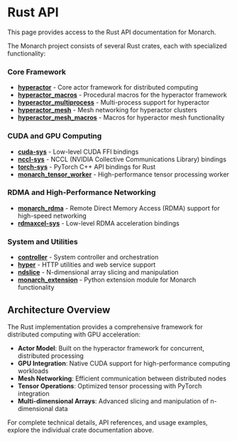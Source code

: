 # Rust API

This page provides access to the Rust API documentation for Monarch.

The Monarch project consists of several Rust crates, each with specialized functionality:

### Core Framework
- <a id="link-hyperactor" href="rust-api/hyperactor/index.html">**hyperactor**</a><span id="desc-hyperactor"> - Core actor framework for distributed computing</span>
- <a id="link-hyperactor_macros" href="rust-api/hyperactor_macros/index.html">**hyperactor_macros**</a><span id="desc-hyperactor_macros"> - Procedural macros for the hyperactor framework</span>
- <a id="link-hyperactor_multiprocess" href="rust-api/hyperactor_multiprocess/index.html">**hyperactor_multiprocess**</a><span id="desc-hyperactor_multiprocess"> - Multi-process support for hyperactor</span>
- <a id="link-hyperactor_mesh" href="rust-api/hyperactor_mesh/index.html">**hyperactor_mesh**</a><span id="desc-hyperactor_mesh"> - Mesh networking for hyperactor clusters</span>
- <a id="link-hyperactor_mesh_macros" href="rust-api/hyperactor_mesh_macros/index.html">**hyperactor_mesh_macros**</a><span id="desc-hyperactor_mesh_macros"> - Macros for hyperactor mesh functionality</span>

### CUDA and GPU Computing
- <a id="link-cuda-sys" href="rust-api/cuda_sys/index.html">**cuda-sys**</a><span id="desc-cuda-sys"> - Low-level CUDA FFI bindings</span>
- <a id="link-nccl-sys" href="rust-api/nccl_sys/index.html">**nccl-sys**</a><span id="desc-nccl-sys"> - NCCL (NVIDIA Collective Communications Library) bindings</span>
- <a id="link-torch-sys" href="rust-api/torch_sys/index.html">**torch-sys**</a><span id="desc-torch-sys"> - PyTorch C++ API bindings for Rust</span>
- <a id="link-monarch_tensor_worker" href="rust-api/monarch_tensor_worker/index.html">**monarch_tensor_worker**</a><span id="desc-monarch_tensor_worker"> - High-performance tensor processing worker</span>

### RDMA and High-Performance Networking
- <a id="link-monarch_rdma" href="rust-api/monarch_rdma/index.html">**monarch_rdma**</a><span id="desc-monarch_rdma"> - Remote Direct Memory Access (RDMA) support for high-speed networking</span>
- <a id="link-rdmaxcel-sys" href="rust-api/rdmaxcel_sys/index.html">**rdmaxcel-sys**</a><span id="desc-rdmaxcel-sys"> - Low-level RDMA acceleration bindings</span>

### System and Utilities
- <a id="link-controller" href="rust-api/controller/index.html">**controller**</a><span id="desc-controller"> - System controller and orchestration</span>
- <a id="link-hyper" href="rust-api/hyper/index.html">**hyper**</a><span id="desc-hyper"> - HTTP utilities and web service support</span>
- <a id="link-ndslice" href="rust-api/ndslice/index.html">**ndslice**</a><span id="desc-ndslice"> - N-dimensional array slicing and manipulation</span>
- <a id="link-monarch_extension" href="rust-api/monarch_extension/index.html">**monarch_extension**</a><span id="desc-monarch_extension"> - Python extension module for Monarch functionality</span>

<!-- Static links are shown by default since documentation exists -->

## Architecture Overview

The Rust implementation provides a comprehensive framework for distributed computing with GPU acceleration:

- **Actor Model**: Built on the hyperactor framework for concurrent, distributed processing
- **GPU Integration**: Native CUDA support for high-performance computing workloads
- **Mesh Networking**: Efficient communication between distributed nodes
- **Tensor Operations**: Optimized tensor processing with PyTorch integration
- **Multi-dimensional Arrays**: Advanced slicing and manipulation of n-dimensional data

For complete technical details, API references, and usage examples, explore the individual crate documentation above.
